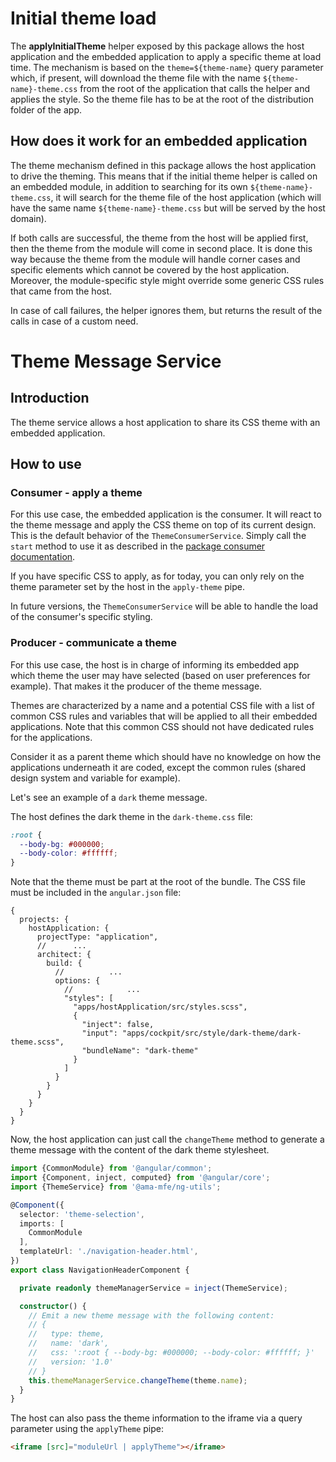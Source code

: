 # Initial theme load
The __applyInitialTheme__ helper exposed by this package allows the host application and the embedded application to apply a specific theme at load time. The mechanism is based on the `theme=${theme-name}` query parameter which, if present, will download the theme file with the name `${theme-name}-theme.css` from the root of the application that calls the helper and applies the style. So the theme file has to be at the root of the distribution folder of the app.

## How does it work for an embedded application
The theme mechanism defined in this package allows the host application to drive the theming. This means that if the initial theme helper is called on an embedded module, in addition to searching for its own `${theme-name}-theme.css`, it will search for the theme file of the host application (which will have the same name `${theme-name}-theme.css` but will be served by the host domain).

If both calls are successful, the theme from the host will be applied first, then the theme from the module will come in second place. It is done this way because the theme from the module will handle corner cases and specific elements which cannot be covered by the host application. Moreover, the module-specific style might override some generic CSS rules that came from the host.

In case of call failures, the helper ignores them, but returns the result of the calls in case of a custom need.

# Theme Message Service

## Introduction
The theme service allows a host application to share its CSS theme with an embedded application.

## How to use
### Consumer - apply a theme
For this use case, the embedded application is the consumer. It will react to the theme message and apply the CSS theme
on top of its current design.
This is the default behavior of the `ThemeConsumerService`. Simply call the `start` method to use it
as described in the [package consumer documentation](../../README.md#consumers).

If you have specific CSS to apply, as for today, you can only rely on the theme parameter set by the host in the
`apply-theme` pipe.

In future versions, the `ThemeConsumerService` will be able to handle the load of the consumer's specific styling.

### Producer - communicate a theme
For this use case, the host is in charge of informing its embedded app which theme the user may have selected (based on
user preferences for example). That makes it the producer of the theme message.

Themes are characterized by a name and a potential CSS file with a list of common CSS rules and variables that will be
applied to all their embedded applications.
Note that this common CSS should not have dedicated rules for the applications.

Consider it as a parent theme which should have no knowledge on how the applications underneath it are coded, except the
common rules (shared design system and variable for example).

Let's see an example of a `dark` theme message.

The host defines the dark theme in the `dark-theme.css` file:
```css
:root {
  --body-bg: #000000;
  --body-color: #ffffff;
}
```

Note that the theme must be part at the root of the bundle.
The CSS file must be included in the `angular.json` file:
```json5
{
  projects: {
    hostApplication: {
      projectType: "application",
      //      ...
      architect: {
        build: {
          //          ...
          options: {
            //            ...
            "styles": [
              "apps/hostApplication/src/styles.scss",
              {
                "inject": false,
                "input": "apps/cockpit/src/style/dark-theme/dark-theme.scss",
                "bundleName": "dark-theme"
              }
            ]
          }
        }
      }
    }
  }
}
```

Now, the host application can just call the `changeTheme` method to generate a theme message with the content of the
dark theme stylesheet.

```typescript
import {CommonModule} from '@angular/common';
import {Component, inject, computed} from '@angular/core';
import {ThemeService} from '@ama-mfe/ng-utils';

@Component({
  selector: 'theme-selection',
  imports: [
    CommonModule
  ],
  templateUrl: './navigation-header.html',
})
export class NavigationHeaderComponent {

  private readonly themeManagerService = inject(ThemeService);

  constructor() {
    // Emit a new theme message with the following content:
    // {
    //   type: theme,
    //   name: 'dark',
    //   css: ':root { --body-bg: #000000; --body-color: #ffffff; }'
    //   version: '1.0'
    // }
    this.themeManagerService.changeTheme(theme.name);
  }
}
```

The host can also pass the theme information to the iframe via a query parameter using the `applyTheme` pipe:
```html
<iframe [src]="moduleUrl | applyTheme"></iframe>
```

